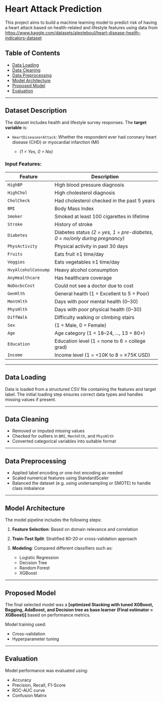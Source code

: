 # Heart Attack Prediction

This project aims to build a machine learning model to predict risk of having a heart attack based on  health-related and lifestyle features using data from https://www.kaggle.com/datasets/alexteboul/heart-disease-health-indicators-dataset

## Table of Contents

* [Data Loading](#data-loading)
* [Data Cleaning](#data-cleaning)
* [Data Preprocessing](#data-preprocessing)
* [Model Architecture](#model-architecture)
* [Proposed Model](#proposed-model)
* [Evaluation](#evaluation)

---

## Dataset Description

The dataset includes health and lifestyle survey responses. The **target variable** is:

* `HeartDiseaseorAttack`: Whether the respondent ever had coronary heart disease (CHD) or myocardial infarction (MI)

  * *(1 = Yes, 0 = No)*

### Input Features:

| Feature             | Description                                                                 |
| ------------------- | --------------------------------------------------------------------------- |
| `HighBP`            | High blood pressure diagnosis                                               |
| `HighChol`          | High cholesterol diagnosis                                                  |
| `CholCheck`         | Had cholesterol checked in the past 5 years                                 |
| `BMI`               | Body Mass Index                                                             |
| `Smoker`            | Smoked at least 100 cigarettes in lifetime                                  |
| `Stroke`            | History of stroke                                                           |
| `Diabetes`          | Diabetes status *(2 = yes, 1 = pre-diabetes, 0 = no/only during pregnancy)* |
| `PhysActivity`      | Physical activity in past 30 days                                           |
| `Fruits`            | Eats fruit ≥1 time/day                                                      |
| `Veggies`           | Eats vegetables ≥1 time/day                                                 |
| `HvyAlcoholConsump` | Heavy alcohol consumption                                                   |
| `AnyHealthcare`     | Has healthcare coverage                                                     |
| `NoDocbcCost`       | Could not see a doctor due to cost                                          |
| `GenHlth`           | General health (1 = Excellent to 5 = Poor)                                  |
| `MentHlth`          | Days with poor mental health (0–30)                                         |
| `PhysHlth`          | Days with poor physical health (0–30)                                       |
| `DiffWalk`          | Difficulty walking or climbing stairs                                       |
| `Sex`               | (1 = Male, 0 = Female)                                                      |
| `Age`               | Age category (1 = 18–24, ..., 13 = 80+)                                     |
| `Education`         | Education level (1 = none to 6 = college grad)                              |
| `Income`            | Income level (1 = <10K to 8 = ≥75K USD)                                     |

---

## Data Loading

Data is loaded from a structured CSV file containing the features and target label. The initial loading step ensures correct data types and handles missing values if present.

---

## Data Cleaning

* Removed or imputed missing values
* Checked for outliers in `BMI`, `MentHlth`, and `PhysHlth`
* Converted categorical variables into suitable format

---

## Data Preprocessing

* Applied label encoding or one-hot encoding as needed
* Scaled numerical features using StandardScaler
* Balanced the dataset (e.g. using undersampling or SMOTE) to handle class imbalance

---

## Model Architecture

The model pipeline includes the following steps:

1. **Feature Selection**: Based on domain relevance and correlation
2. **Train-Test Split**: Stratified 80-20 or cross-validation approach
3. **Modeling**: Compared different classifiers such as:

   * Logistic Regression
   * Decision Tree
   * Random Forest
   * XGBoost

---

## Proposed Model

The final selected model was a **\[optimized Stacking with tuned XGBoost, Bagging, AdaBoost, and Decision tree as base learner (Final estimator = XGBoost)]** based on performance metrics.

Model training used:

* Cross-validation
* Hyperparameter tuning

---

## Evaluation

Model performance was evaluated using:

* Accuracy
* Precision, Recall, F1-Score
* ROC-AUC curve
* Confusion Matrix
